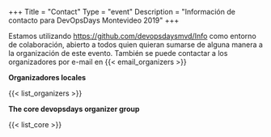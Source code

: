 +++
Title = "Contact"
Type = "event"
Description = "Información de contacto para DevOpsDays Montevideo 2019"
+++

Estamos utilizando https://github.com/devopsdaysmvd/Info como entorno de colaboración, abierto a todos quien quieran sumarse de alguna manera a la organización de este evento. También se puede contactar a los organizadores por e-mail en {{< email_organizers >}}

**Organizadores locales**

{{< list_organizers >}}

**The core devopsdays organizer group**

{{< list_core >}}
